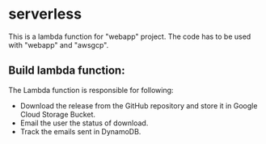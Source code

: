 # serverless

This is a lambda function for "webapp" project.
The code has to be used with "webapp" and "awsgcp".

## Build lambda function:

The Lambda function is responsible for following:
  - Download the release from the GitHub repository and store it in Google Cloud Storage Bucket.
  - Email the user the status of download.
  - Track the emails sent in DynamoDB.
